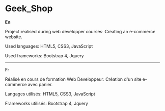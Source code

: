 # Geek_Shop
<strong>En</strong>
<p>Project realised during web developper courses: Creating an e-commerce website.</p>

Used languages:
HTML5, CSS3, JavaScript

Used frameworks:
Bootstrap 4, Jquery

----------------------------------------------------------------------------------------

Fr
<p>Réalisé en cours de formation Web Developpeur: Création d'un site e-commerce avec panier.</p>

Langages utilisés: 
HTML5, CSS3, JavaScript

Frameworks utilisés:
Bootstrap 4, Jquery
